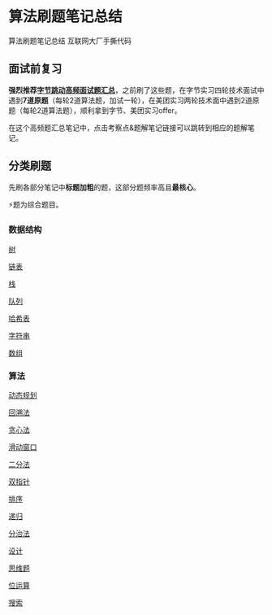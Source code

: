 # 算法刷题笔记总结

算法刷题笔记总结 互联网大厂手撕代码

## 面试前复习

**强烈推荐[字节跳动高频面试题汇总](https://github.com/kai-ma/Algorithm_Notes/blob/main/字节跳动高频面试题汇总.md)**，之前刷了这些题，在字节实习四轮技术面试中遇到**7道原题**（每轮2道算法题，加试一轮），在美团实习两轮技术面中遇到2道原题（每轮2道算法题），顺利拿到字节、美团实习offer。

在这个高频题汇总笔记中，点击考察点&题解笔记链接可以跳转到相应的题解笔记。

## 分类刷题

先刷各部分笔记中**标题加粗**的题，这部分题频率高且**最核心**。

⚡题为综合题目。

### 数据结构

[树](leetcode/树.md)

[链表](leetcode/链表.md)

[栈](leetcode/栈.md)

[队列](leetcode/队列.md)

[哈希表](leetcode/哈希表.md)

[字符串](leetcode/字符串.md)

[数组](leetcode/数组.md)

### 算法

[动态规划](leetcode/dynamic-programming.md)

[回溯法](leetcode/backtrack.md)

[贪心法](leetcode/贪心法.md)

[滑动窗口](leetcode/滑动窗口.md)

[二分法](leetcode/二分法.md)

[双指针](leetcode/双指针.md)

[排序](leetcode/排序.md)

[递归](leetcode/递归.md)

[分治法](leetcode/分治法.md)

[设计](leetcode/设计.md)

[思维题](leetcode/思维题)

[位运算](leetcode/位运算.md)

[搜索](leetcode/搜索.md)